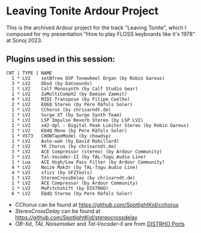 # Leaving Tonite Ardour Project

This is the archived Ardour project for the track "Leaving Tonite", which I composed
for my presentation "How to play FLOSS keyboards like it's 1978" at Sonoj 2023.

## Plugins used in this session:

```
CNT | TYPE | NAME
  1 * LV2    setBfree DSP Tonewheel Organ (by Robin Gareus)
  3 * LV2    Obxd (by Datsounds)
  1 * LV2    Calf Monosynth (by Calf Studio Gear)
  1 * LV2    ZaMultiCompX2 (by Damien Zammit)
  4 * LV2    MIDI Transpose (by Filipe Coelho)
  2 * LV2    EQ6Q Stereo (by Pere Ràfols Soler)
  1 * LV2    CChorus (by chrisarndt.de)
  1 * LV2    Surge XT (by Surge Synth Team)
  1 * LV2    LSP Impulse Reverb Stereo (by LSP LV2)
  2 * LV2    x42-dpl - Digital Peak Limiter Stereo (by Robin Gareus)
  2 * LV2    EQ4Q Mono (by Pere Ràfols Soler)
  1 * VST3   CHOWTapeModel (by chowdsp)
  1 * LV2    Auto-wah (by David Robillard)
  2 * LV2    YK Chorus (by chrisarndt.de)
  3 * LV2    ACE Compressor (stereo) (by Ardour Community)
  2 * LV2    Tal-Vocoder-II (by TAL-Togu Audio Line)
  1 * Lua    ACE High/Low Pass Filter (by Ardour Community)
  4 * LV2    Noize Mak3r (by TAL-Togu Audio Line)
  4 * LV2    sfizz (by SFZTools)
  1 * LV2    StereoCrossDelay (by chrisarndt.de)
  1 * LV2    ACE Compressor (by Ardour Community)
  1 * LV2    MaPitchshift (by DISTRHO)
  6 * LV2    EQ4Q Stereo (by Pere Ràfols Soler)
```

* *CChorus* can be found at https://github.com/SpotlightKid/cchorus
* *StereoCrossDelay* can be found at https://github.com/SpotlightKid/stereocrossdelay
* *OB-Xd*, *TAL Noisemaker*  and *Tal-Vocoder-II* are from [DISTRHO Ports](https://asb2m10.github.io/dexed/)
